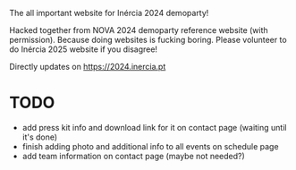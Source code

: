 The all important website for Inércia 2024 demoparty!

Hacked together from NOVA 2024 demoparty reference website (with permission). Because doing websites is fucking boring. Please volunteer to do Inércia 2025 website if you disagree!

Directly updates on https://2024.inercia.pt

# TODO

- add press kit info and download link for it on contact page (waiting until it's done)
- finish adding photo and additional info to all events on schedule page
- add team information on contact page (maybe not needed?)
